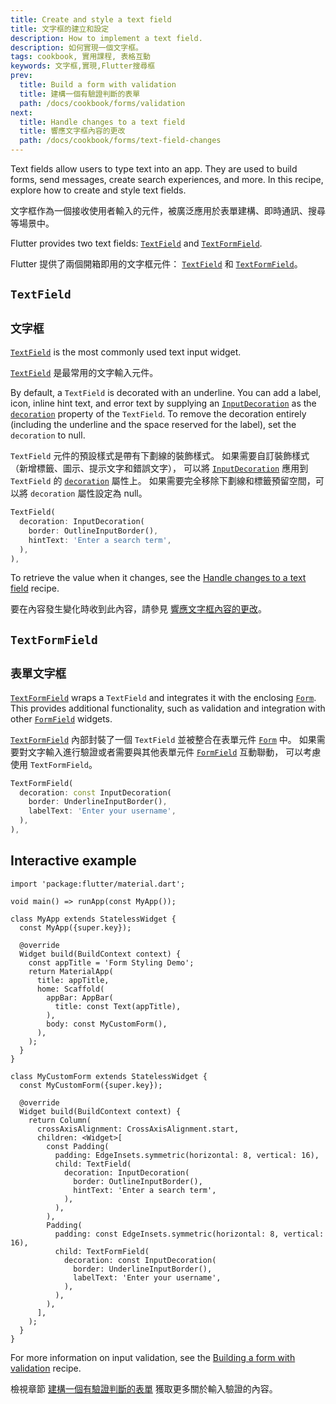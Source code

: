 ```yaml
---
title: Create and style a text field
title: 文字框的建立和設定
description: How to implement a text field.
description: 如何實現一個文字框。
tags: cookbook, 實用課程, 表格互動
keywords: 文字框,實現,Flutter搜尋框
prev:
  title: Build a form with validation
  title: 建構一個有驗證判斷的表單
  path: /docs/cookbook/forms/validation
next:
  title: Handle changes to a text field
  title: 響應文字框內容的更改
  path: /docs/cookbook/forms/text-field-changes
---
```


<?code-excerpt path-base="cookbook/forms/text_input/"?>

Text fields allow users to type text into an app.
They are used to build forms,
send messages, create search experiences, and more.
In this recipe, explore how to create and style text fields.

文字框作為一個接收使用者輸入的元件，被廣泛應用於表單建構、即時通訊、搜尋等場景中。

Flutter provides two text fields:
[`TextField`][] and [`TextFormField`][].

Flutter 提供了兩個開箱即用的文字框元件：
[`TextField`][] 和 [`TextFormField`][]。

## `TextField`

## `文字框`

[`TextField`][] is the most commonly used text input widget.

[`TextField`][] 是最常用的文字輸入元件。

By default, a `TextField` is decorated with an underline.
You can add a label, icon, inline hint text, and error text by supplying an
[`InputDecoration`][] as the [`decoration`][]
property of the `TextField`.
To remove the decoration entirely (including the
underline and the space reserved for the label),
set the `decoration` to null.

`TextField` 元件的預設樣式是帶有下劃線的裝飾樣式。
如果需要自訂裝飾樣式（新增標籤、圖示、提示文字和錯誤文字），
可以將 [`InputDecoration`][] 應用到 `TextField` 的 [`decoration`][] 屬性上。
如果需要完全移除下劃線和標籤預留空間，可以將 `decoration` 屬性設定為 null。

<?code-excerpt "lib/main.dart (TextField)" replace="/^child\: //g"?>
```dart
TextField(
  decoration: InputDecoration(
    border: OutlineInputBorder(),
    hintText: 'Enter a search term',
  ),
),
```

To retrieve the value when it changes,
see the [Handle changes to a text field][] recipe.

要在內容發生變化時收到此內容，請參見 
[響應文字框內容的更改][Handle changes to a text field]。

## `TextFormField`

## `表單文字框`

[`TextFormField`][] wraps a `TextField` and integrates it
with the enclosing [`Form`][].
This provides additional functionality,
such as validation and integration with other
[`FormField`][] widgets.

[`TextFormField`][] 內部封裝了一個 `TextField`
並被整合在表單元件 [`Form`][] 中。
如果需要對文字輸入進行驗證或者需要與其他表單元件 [`FormField`][] 互動聯動，
可以考慮使用 `TextFormField`。

<?code-excerpt "lib/main.dart (TextFormField)" replace="/^child\: //g"?>
```dart
TextFormField(
  decoration: const InputDecoration(
    border: UnderlineInputBorder(),
    labelText: 'Enter your username',
  ),
),
```

## Interactive example

<?code-excerpt "lib/main.dart" replace="/^child\: //g"?>
```run-dartpad:theme-light:mode-flutter:run-true:width-100%:height-600px:split-60:ga_id-interactive_example
import 'package:flutter/material.dart';

void main() => runApp(const MyApp());

class MyApp extends StatelessWidget {
  const MyApp({super.key});

  @override
  Widget build(BuildContext context) {
    const appTitle = 'Form Styling Demo';
    return MaterialApp(
      title: appTitle,
      home: Scaffold(
        appBar: AppBar(
          title: const Text(appTitle),
        ),
        body: const MyCustomForm(),
      ),
    );
  }
}

class MyCustomForm extends StatelessWidget {
  const MyCustomForm({super.key});

  @override
  Widget build(BuildContext context) {
    return Column(
      crossAxisAlignment: CrossAxisAlignment.start,
      children: <Widget>[
        const Padding(
          padding: EdgeInsets.symmetric(horizontal: 8, vertical: 16),
          child: TextField(
            decoration: InputDecoration(
              border: OutlineInputBorder(),
              hintText: 'Enter a search term',
            ),
          ),
        ),
        Padding(
          padding: const EdgeInsets.symmetric(horizontal: 8, vertical: 16),
          child: TextFormField(
            decoration: const InputDecoration(
              border: UnderlineInputBorder(),
              labelText: 'Enter your username',
            ),
          ),
        ),
      ],
    );
  }
}
```

For more information on input validation, see the
[Building a form with validation][] recipe.

檢視章節 [建構一個有驗證判斷的表單][] 獲取更多關於輸入驗證的內容。

[Building a form with validation]: {{site.url}}/cookbook/forms/validation/
[建構一個有驗證判斷的表單]: {{site.url}}/cookbook/forms/validation/
[`decoration`]: {{site.api}}/flutter/material/TextField/decoration.html
[`Form`]: {{site.api}}/flutter/widgets/Form-class.html
[`FormField`]: {{site.api}}/flutter/widgets/FormField-class.html
[Handle changes to a text field]: {{site.url}}/cookbook/forms/text-field-changes/
[`InputDecoration`]: {{site.api}}/flutter/material/InputDecoration-class.html
[`TextField`]: {{site.api}}/flutter/material/TextField-class.html
[`TextFormField`]: {{site.api}}/flutter/material/TextFormField-class.html
